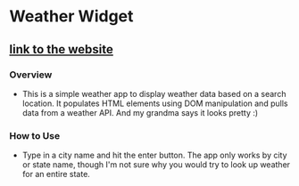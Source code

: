 

# Weather Widget

## [link to the website](https://weather-widget-2022.netlify.app)

### Overview
- This is a simple weather app to display weather data based on a search location. It populates HTML elements using DOM manipulation and pulls data from a weather API. And my grandma says it looks pretty :)

### How to Use
- Type in a city name and hit the enter button. The app only works by city or state name, though I'm not sure why you would try to look up weather for an entire state. 